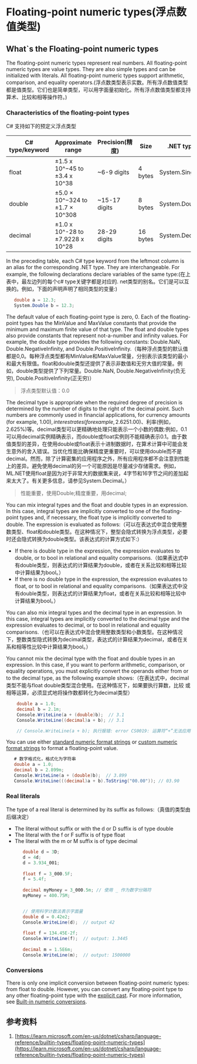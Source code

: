 # Floating-point numeric types(浮点数值类型)

## What`s the Floating-point numeric types
The floating-point numeric types represent real numbers. All floating-point numeric types are value types. They are also simple types and can be initialized with literals. All floating-point numeric types support arithmetic, comparison, and equality operators.(浮点数类型表示实数。所有浮点数值类型都是值类型。它们也是简单类型，可以用字面量初始化。所有浮点数值类型都支持算术、比较和相等操作符。)

### Characteristics of the floating-point types
C# 支持如下的预定义浮点类型

| C# type/keyword | Approximate range                | Precision(精度) | Size     | .NET type      |
|-----------------|----------------------------------|-----------------|----------|----------------|
| float           | ±1.5 x 10^−45 to ±3.4 x 10^38    | ~6-9 digits     | 4 bytes  | System.Single  |
| double          | ±5.0 × 10^−324 to ±1.7 × 10^308  | ~15-17 digits   | 8 bytes  | System.Double  |
| decimal         | ±1.0 x 10^-28 to ±7.9228 x 10^28 | 28-29 digits    | 16 bytes | System.Decimal |

In the preceding table, each C# type keyword from the leftmost column is an alias for the corresponding .NET type.  They are interchangeable.  For example, the following declarations declare variables of the same type:(在上表中，最左边列的每个c# type关键字都是对应的. net类型的别名。它们是可以互换的。例如，下面的声明声明了相同类型的变量:)
```C#
   double a = 12.3;
   System.Double b = 12.3;
```

The default value of each floating-point type is zero, 0. Each of the floating-point types has the MinValue and MaxValue constants that provide the minimum and maximum finite value of that type. The float and double types also provide constants that represent not-a-number and infinity values. For example, the double type provides the following constants: Double.NaN, Double.NegativeInfinity, and Double.PositiveInfinity.（每种浮点类型的默认值都是0,0。每种浮点类型都有MinValue和MaxValue常量，分别表示该类型的最小和最大有限值。float和double类型还提供了表示非数值和无穷大值的常量。例如，double类型提供了下列常量。Double.NaN, Double.NegativeInfinity(负无穷),  Double.PositiveInfinity(正无穷)）
> 浮点类型默认值：0.0

The decimal type is appropriate when the required degree of precision is determined by the number of digits to the right of the decimal point.  Such numbers are commonly used in financial applications, for currency amounts (for example, $1.00), interest rates (for example, 2.625%), and so forth.  Even numbers that are precise to only one decimal digit are handled more accurately by the decimal type: 0.1, for example, can be exactly represented by a decimal instance, while there's no double or float instance that exactly represents 0.1.  Because of this difference in numeric types, unexpected rounding errors can occur in arithmetic calculations when you use double or float for decimal data.  You can use double instead of decimal when optimizing performance is more important than ensuring accuracy.  However, any difference in performance would go unnoticed by all but the most calculation-intensive applications.  Another possible reason to avoid decimal is to minimize storage requirements.  For example, ML.NET uses float because the difference between 4 bytes and 16 bytes adds up for very large data sets.  For more information, see System.Decimal.（如果所需的精度由小数点右侧的位数确定，则适合使用decimal类型。这些数字在金融应用程序中常用来表示货币金额(例如，$1.00)、利率(例如，2.625%)等。decimal类型可以更精确地处理只能表示一个小数的偶数:例如，0.1可以用decimal实例精确表示，而double或float实例则不能精确表示0.1。由于数值类型的差异，在使用double或float表示十进制数据时，在算术计算中可能会发生意外的舍入错误。当优化性能比确保精度更重要时，可以使用double而不是decimal。然而，除了计算密集的应用程序之外，所有应用程序都不会注意到性能上的差异。避免使用decimal的另一个可能原因是尽量减少存储需求。例如，ML.NET使用float是因为对于非常大的数据集来说，4字节和16字节之间的差加起来太大了。有关更多信息，请参见System.Decimal。）
> 性能重要，使用Double;精度重要，用decimal;

You can mix integral types and the float and double types in an expression. In this case, integral types are implicitly converted to one of the floating-point types and, if necessary, the float type is implicitly converted to double. The expression is evaluated as follows:（可以在表达式中混合使用整数类型、float和double类型。在这种情况下，整型会隐式转换为浮点类型，必要时还会隐式转换为double类型。该表达式的计算方式如下:）
- If there is double type in the expression, the expression evaluates to double, or to bool in relational and equality comparisons.（如果表达式中有double类型，则表达式的计算结果为double，或者在关系比较和相等比较中计算结果为bool。）
- If there is no double type in the expression, the expression evaluates to float, or to bool in relational and equality comparisons.（如果表达式中没有double类型，则表达式的计算结果为float，或者在关系比较和相等比较中计算结果为bool。）

You can also mix integral types and the decimal type in an expression. In this case, integral types are implicitly converted to the decimal type and the expression evaluates to decimal, or to bool in relational and equality comparisons.（也可以在表达式中混合使用整数类型和小数类型。在这种情况下，整数类型隐式转换为decimal类型，表达式的计算结果为decimal，或者在关系和相等性比较中计算结果为bool。）

You cannot mix the decimal type with the float and double types in an expression.  In this case, if you want to perform arithmetic, comparison, or equality operations, you must explicitly convert the operands either from or to the decimal type, as the following example shows:（在表达式中，decimal类型不能与float double类型混合使用。在这种情况下，如果要执行算数，比较 或相等运算，必须显式地将操作数都转化为decimal类型）
```C#
    double a = 1.0;
    decimal b = 2.1m;
    Console.WriteLine(a + (double)b);  // 3.1
    Console.WriteLine((decimal)a + b); // 3.1

    // Console.WriteLine(a + b); 执行报错: error CS0019: 运算符“+”无法应用于“double”和“decimal”类型的操作数
```

You can use either [standard numeric format strings](https://learn.microsoft.com/en-us/dotnet/standard/base-types/standard-numeric-format-strings) or [custom numeric format strings](https://learn.microsoft.com/en-us/dotnet/standard/base-types/custom-numeric-format-strings) to format a floating-point value.
```C#
   # 数字格式化，格式化为字符串 
   double a = 1.0;
   decimal b = 2.899m;
   Console.WriteLine(a + (double)b);  // 3.899
   Console.WriteLine(((decimal)a + b).ToString("00.00")); // 03.90
```
### Real literals
The type of a real literal is determined by its suffix as follows:（真值的类型由后缀决定）
- The literal without suffix or with the d or D suffix is of type double
- The literal with the f or F suffix is of type float
- The literal with the m or M suffix is of type decimal
  ```C#
     double d = 3D;
     d = 4d;
     d = 3.934_001;
     
     float f = 3_000.5F;
     f = 5.4f;
     
     decimal myMoney = 3_000.5m; // 使用 _ 作为数字分隔符
     myMoney = 400.75M;


     // 使用科学计数法表示字面量
     double d = 0.42e2;
     Console.WriteLine(d);  // output 42
     
     float f = 134.45E-2f;
     Console.WriteLine(f);  // output: 1.3445
     
     decimal m = 1.5E6m;
     Console.WriteLine(m);  // output: 1500000
  ```

### Conversions
There is only one implicit conversion between floating-point numeric types: from float to double. However, you can convert any floating-point type to any other floating-point type with the [explicit cast](https://learn.microsoft.com/en-us/dotnet/csharp/language-reference/operators/type-testing-and-cast#cast-expression). For more information, see [Built-in numeric conversions](https://learn.microsoft.com/en-us/dotnet/csharp/language-reference/builtin-types/numeric-conversions).


## 参考资料
1. [https://learn.microsoft.com/en-us/dotnet/csharp/language-reference/builtin-types/floating-point-numeric-types](https://learn.microsoft.com/en-us/dotnet/csharp/language-reference/builtin-types/floating-point-numeric-types)

